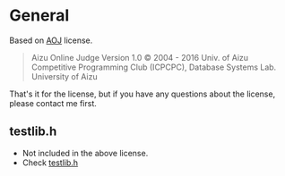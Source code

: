 # General

Based on [AOJ](https://judge.u-aizu.ac.jp/onlinejudge/index.jsp) license.

> Aizu Online Judge Version 1.0 © 2004 - 2016 Univ. of Aizu Competitive Programming Club (ICPCPC), Database Systems Lab. University of Aizu

That's it for the license, but if you have any questions about the license, please contact me first.

## testlib.h

- Not included in the above license.
- Check [testlib.h](KotatsuTurtle/tests/testlib.h)